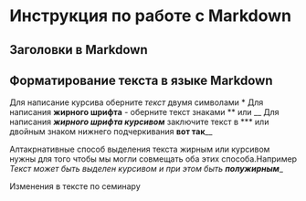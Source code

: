 # Инструкция по работе с Markdown

## Заголовки в Markdown

## Форматирование текста в языке Markdown
Для написание курсива  оберните *текст* двумя символами *
Для написания **жирного шрифта**  - оберните текст знаками  ** или __ 
Для написания ***жирного шрифта курсивом***  заключите текст в ***  или двойным знаком нижнего подчеркивания  __вот так____

Алтакрнативные способ выделения текста жирным или курсивом нужны для того чтобы мы могли совмещать оба этих способа.Например _Текст может быть выделен курсивом и при этом быть **полужирным**__

Изменения в тексте по семинару
